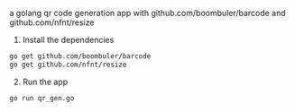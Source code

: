 a golang qr code generation app with github.com/boombuler/barcode and github.com/nfnt/resize

1. Install the dependencies
```bash
go get github.com/boombuler/barcode
go get github.com/nfnt/resize
```
2. Run the app
```bash
go run qr_gen.go
```
